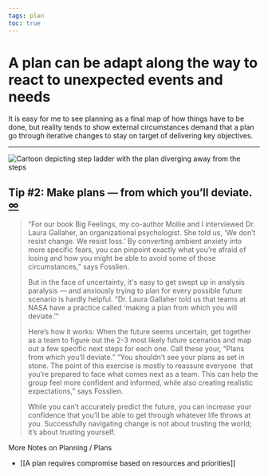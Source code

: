 ```yaml
---
tags: plan
toc: true
---
```


# A plan can be adapt along the way to react to unexpected events and needs

It is easy for me to see planning as a final map of how things have to be done, but reality tends to show external circumstances demand that a plan go through iterative changes to stay on target of delivering key objectives.

---
![Cartoon depicting step ladder with the plan diverging away from the steps](https://proof-assets.s3.amazonaws.com/firstround%2FFRR_Liz4.png)

## **Tip #2: Make plans — from which you’ll deviate.**  [∞](https://review.firstround.com/a-managers-guide-to-helping-teams-face-down-uncertainty,-burnout-and-perfectionism#tip-2-make-plans-from-which-youll-deviate)

> “For our book Big Feelings, my co-author Mollie and I interviewed Dr. Laura Gallaher, an organizational psychologist. She told us, ‘We don’t resist change. We resist loss.’ By converting ambient anxiety into more specific fears, you can pinpoint exactly what you’re afraid of losing and how you might be able to avoid some of those circumstances,” says Fosslien.
> 
> But in the face of uncertainty, it's easy to get swept up in analysis paralysis — and anxiously trying to plan for every possible future scenario is hardly helpful. “Dr. Laura Gallaher told us that teams at NASA have a practice called ‘making a plan from which you will deviate.’” 
> 
> 
> Here’s how it works: When the future seems uncertain, get together as a team to figure out the 2-3 most likely future scenarios and map out a few specific next steps for each one. Call these your, “Plans from which you’ll deviate.” “You shouldn’t see your plans as set in stone. The point of this exercise is mostly to reassure everyone  that you’re prepared to face what comes next as a team. This can help the group feel more confident and informed, while also creating realistic expectations,” says Fosslien. 
> 
> While you can’t accurately predict the future, you can increase your confidence that you’ll be able to get through whatever life throws at you. Successfully navigating change is not about trusting the world; it’s about trusting yourself.
> 

More Notes on Planning / Plans
- [[A plan requires compromise based on resources and priorities]]

